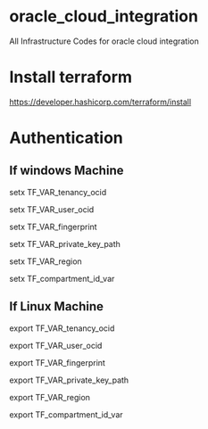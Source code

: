 # oracle_cloud_integration
All Infrastructure Codes for oracle cloud integration

# Install terraform 
https://developer.hashicorp.com/terraform/install

# Authentication 

If windows Machine
------------------

setx TF_VAR_tenancy_ocid <Mention the tenacy id>

setx TF_VAR_user_ocid <Mention the user ocid>

setx TF_VAR_fingerprint <Mention the fingerprint>

setx TF_VAR_private_key_path <Mention the private key path >

setx TF_VAR_region <Mention the region>

setx TF_compartment_id_var <Mention the compartment id>

If Linux Machine
-----------------

export TF_VAR_tenancy_ocid <Mention the tenacy id>

export TF_VAR_user_ocid <Mention the user ocid>

export TF_VAR_fingerprint <Mention the fingerprint>

export TF_VAR_private_key_path <Mention the private key path >

export TF_VAR_region <Mention the region>

export TF_compartment_id_var <Mention the compartment id>